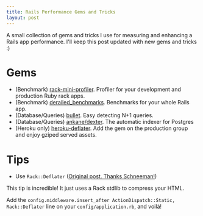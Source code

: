 ```yaml
---
title: Rails Performance Gems and Tricks
layout: post
---
```


A small collection of gems and tricks I use for measuring and enhancing a Rails app performance. I'll keep this post updated with new gems and tricks :)

# Gems

- (Benchmark) [rack-mini-profiler](https://github.com/MiniProfiler/rack-mini-profiler). Profiler for your development and production Ruby rack apps.
- (Benchmark) [derailed_benchmarks](https://github.com/schneems/derailed_benchmarks). Benchmarks for your whole Rails app.
- (Database/Queries) [bullet](https://github.com/flyerhzm/bullet). Easy detecting N+1 queries.
- (Database/Queries) [ankane/dexter](https://github.com/ankane/dexter). The automatic indexer for Postgres
- (Heroku only) [heroku-deflater](https://github.com/romanbsd/heroku-deflater). Add the gem on the production group and enjoy gziped served assets.

# Tips

- Use `Rack::Deflater` ([Original post. Thanks Schneeman!](https://schneems.com/2017/11/08/80-smaller-rails-footprint-with-rack-deflate/))

This tip is incredible! It just uses a Rack stdlib to compress your HTML.

Add the `config.middleware.insert_after ActionDispatch::Static, Rack::Deflater` line on your `config/application.rb`, and voilà!
